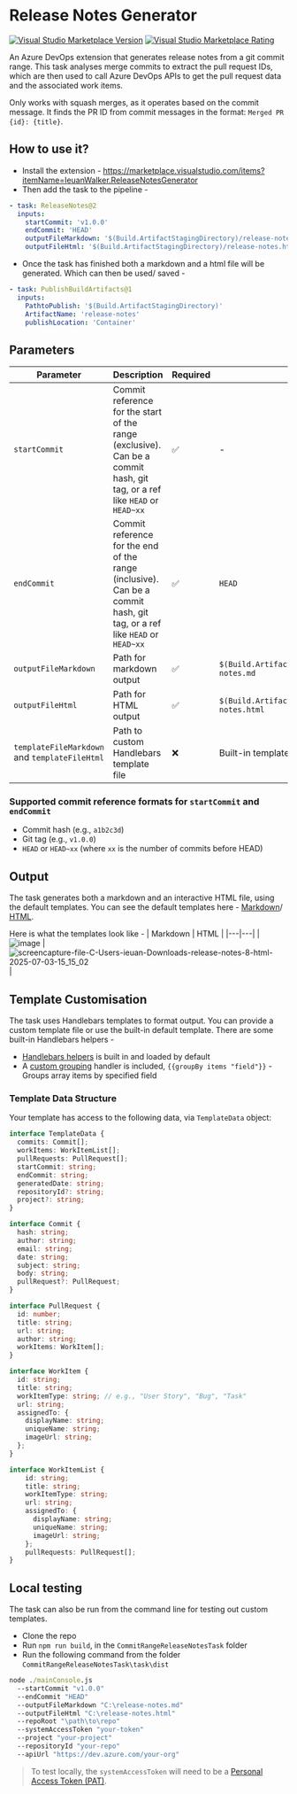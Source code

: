 # Release Notes Generator
[![Visual Studio Marketplace Version](https://img.shields.io/visual-studio-marketplace/v/IeuanWalker.ReleaseNotesGenerator)](https://marketplace.visualstudio.com/items?itemName=IeuanWalker.ReleaseNotesGenerator)
[![Visual Studio Marketplace Rating](https://img.shields.io/visual-studio-marketplace/stars/IeuanWalker.ReleaseNotesGenerator)](https://marketplace.visualstudio.com/items?itemName=IeuanWalker.ReleaseNotesGenerator)

An Azure DevOps extension that generates release notes from a git commit range. This task analyses merge commits to extract the pull request IDs, which are then used to call Azure DevOps APIs to get the pull request data and the associated work items.

Only works with squash merges, as it operates based on the commit message. It finds the PR ID from commit messages in the format: `Merged PR {id}: {title}`.

## How to use it?
- Install the extension - https://marketplace.visualstudio.com/items?itemName=IeuanWalker.ReleaseNotesGenerator
- Then add the task to the pipeline - 
```yaml
- task: ReleaseNotes@2
  inputs:
    startCommit: 'v1.0.0'
    endCommit: 'HEAD'
    outputFileMarkdown: '$(Build.ArtifactStagingDirectory)/release-notes.md'
    outputFileHtml: '$(Build.ArtifactStagingDirectory)/release-notes.html'
```
- Once the task has finished both a markdown and a html file will be generated. Which can then be used/ saved -
```yaml
- task: PublishBuildArtifacts@1
  inputs:
    PathtoPublish: '$(Build.ArtifactStagingDirectory)'
    ArtifactName: 'release-notes'
    publishLocation: 'Container'
```

## Parameters
| Parameter | Description | Required | Default |
|-----------|-------------|----------|---------|
| `startCommit` | Commit reference for the start of the range (exclusive). Can be a commit hash, git tag, or a ref like `HEAD` or `HEAD~xx` | ✅ | - |
| `endCommit` | Commit reference for the end of the range (inclusive). Can be a commit hash, git tag, or a ref like `HEAD` or `HEAD~xx` | ✅ | `HEAD` |
| `outputFileMarkdown` | Path for markdown output | ✅ | `$(Build.ArtifactStagingDirectory)/release-notes.md` |
| `outputFileHtml`     | Path for HTML output     | ✅ | `$(Build.ArtifactStagingDirectory)/release-notes.html` |
| `templateFileMarkdown` and `templateFileHtml` | Path to custom Handlebars template file | ❌ | Built-in template |

### Supported commit reference formats for `startCommit` and `endCommit`
- Commit hash (e.g., `a1b2c3d`)
- Git tag (e.g., `v1.0.0`)
- `HEAD` or `HEAD~xx` (where `xx` is the number of commits before HEAD)

## Output
The task generates both a markdown and an interactive HTML file, using the default templates. You can see the default templates here - [Markdown](https://github.com/IeuanWalker/AzureDevops-GenerateReleaseNotes/blob/master/CommitRangeReleaseNotesTask/task/defaultTemplateMarkdown.hbs)/ [HTML](https://github.com/IeuanWalker/AzureDevops-GenerateReleaseNotes/blob/master/CommitRangeReleaseNotesTask/task/defaultTemplateHtml.hbs).

Here is what the templates look like - 
| Markdown | HTML |
|---|---|
| ![image](https://github.com/user-attachments/assets/f39bb498-41a0-4514-9c25-007246b7b62e) | ![screencapture-file-C-Users-ieuan-Downloads-release-notes-8-html-2025-07-03-15_15_02](https://github.com/user-attachments/assets/4b2529a8-4597-460f-b90d-341677c3153a) |

## Template Customisation
The task uses Handlebars templates to format output. You can provide a custom template file or use the built-in default template.
There are some built-in Handlebars helpers - 
- [Handlebars helpers](https://github.com/helpers/handlebars-helpers) is built in and loaded by default
- A [custom grouping](https://github.com/IeuanWalker/AzureDevops-GenerateReleaseNotes/blob/master/CommitRangeReleaseNotesTask/task/utils/TemplateUtils.ts) handler is included, `{{groupBy items "field"}}` - Groups array items by specified field

### Template Data Structure
Your template has access to the following data, via `TemplateData` object:

```typescript
interface TemplateData {
  commits: Commit[];
  workItems: WorkItemList[];
  pullRequests: PullRequest[];
  startCommit: string;
  endCommit: string;
  generatedDate: string;
  repositoryId?: string;
  project?: string;
}

interface Commit {
  hash: string;
  author: string;
  email: string;
  date: string;
  subject: string;
  body: string;
  pullRequest?: PullRequest;
}

interface PullRequest {
  id: number;
  title: string;
  url: string;
  author: string;
  workItems: WorkItem[];
}

interface WorkItem {
  id: string;
  title: string;
  workItemType: string; // e.g., "User Story", "Bug", "Task"
  url: string;
  assignedTo: {
    displayName: string;
    uniqueName: string;
    imageUrl: string;
  };
}

interface WorkItemList {
    id: string;
    title: string;
    workItemType: string; 
    url: string;
    assignedTo: {
      displayName: string;
      uniqueName: string;
      imageUrl: string;
    };
    pullRequests: PullRequest[];
}
```

## Local testing
The task can also be run from the command line for testing out custom templates.

- Clone the repo
- Run `npm run build`, in the `CommitRangeReleaseNotesTask` folder
- Run the following command from the folder `CommitRangeReleaseNotesTask\task\dist`
```cmd
node ./mainConsole.js 
  --startCommit "v1.0.0" 
  --endCommit "HEAD" 
  --outputFileMarkdown "C:\release-notes.md" 
  --outputFileHtml "C:\release-notes.html" 
  --repoRoot "\path\to\repo" 
  --systemAccessToken "your-token" 
  --project "your-project" 
  --repositoryId "your-repo" 
  --apiUrl "https://dev.azure.com/your-org"
```
> To test locally, the `systemAccessToken` will need to be a [Personal Access Token (PAT)](https://learn.microsoft.com/en-us/azure/devops/organizations/accounts/use-personal-access-tokens-to-authenticate?view=azure-devops&tabs=Windows).
